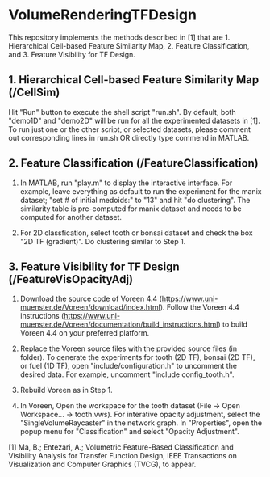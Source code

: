 # VolumeRenderingTFDesign
This repository implements the methods described in [1] that are 1. Hierarchical Cell-based Feature Similarity Map, 2. Feature Classification, and 3. Feature Visibility for TF Design.

## 1. Hierarchical Cell-based Feature Similarity Map (/CellSim)
Hit "Run" button to execute the shell script "run.sh". By default, both "demo1D" and "demo2D" will be run for all the experimented datasets in [1]. To run just one or the other script, or selected datasets, please comment out corresponding lines in run.sh OR directly type commend in MATLAB.

## 2. Feature Classification (/FeatureClassification)
1. In MATLAB, run "play.m" to display the interactive interface. For example, leave everything as default to run the experiment for the manix dataset; "set # of initial medoids:" to "13" and hit "do clustering". The similarity table is pre-computed for manix dataset and needs to be computed for another dataset.

2. For 2D classfication, select tooth or bonsai dataset and check the box "2D TF (gradient)". Do clustering similar to Step 1.

## 3. Feature Visibility for TF Design (/FeatureVisOpacityAdj)

1. Download the source code of Voreen 4.4 (https://www.uni-muenster.de/Voreen/download/index.html). Follow the Voreen 4.4 instructions (https://www.uni-muenster.de/Voreen/documentation/build_instructions.html) to build Voreen 4.4 on your preferred platform.

2. Replace the Voreen source files with the provided source files (in folder). To generate the experiments for tooth (2D TF), bonsai (2D TF), or fuel (1D TF), open "include/configuration.h" to uncomment the desired data. For example, uncomment "include config_tooth.h".

3. Rebuild Voreen as in Step 1.

4. In Voreen, Open the workspace for the tooth dataset (File -> Open Workspace... -> tooth.vws). For interative opacity adjustment, select the "SingleVolumeRaycaster" in the network graph. In "Properties", open the popup menu for "Classification" and select "Opacity Adjustment".

[1] Ma, B.; Entezari, A.; Volumetric Feature-Based Classification and Visibility Analysis for Transfer Function Design, IEEE Transactions on Visualization and Computer Graphics (TVCG), to appear.
